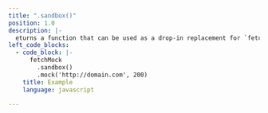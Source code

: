 ```yaml
---
title: ".sandbox()"
position: 1.0
description: |-
  eturns a function that can be used as a drop-in replacement for `fetch`. Pass this into your mocking library of choice. The function returned by `sandbox()` has all the methods of `fetch-mock` exposed on it and maintains its own state independent of other instances, so tests can be run in parallel.
left_code_blocks:
  - code_block: |-
      fetchMock
        .sandbox()
        .mock('http://domain.com', 200)
    title: Example
    language: javascript

---
```


